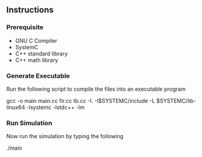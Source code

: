 ## Instructions
### Prerequisite
 * GNU C Compiler
 * SystemC
 * C++ standard library
 * C++ math library

### Generate Executable
Run the following script to compile the files into an executable program

gcc -o main main.cc fir.cc tb.cc -I. -I$SYSTEMC/include -L $SYSTEMC/lib-linux64 -lsystemc -lstdc++ -lm

### Run Simulation
Now run the simulation by typing the following

./main
